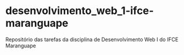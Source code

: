 # desenvolvimento_web_1-ifce-maranguape
Repositório das tarefas da disciplina de Desenvolvimento Web I do IFCE Maranguape
